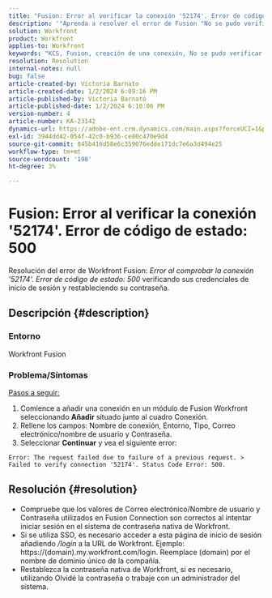 ```yaml
---
title: "Fusion: Error al verificar la conexión '52174'. Error de código de estado: 500"
description: '"Aprenda a resolver el error de Fusion "No se pudo verificar la conexión ''''52174''''. Error de código de estado: 500"".'''
solution: Workfront
product: Workfront
applies-to: Workfront
keywords: "KCS, Fusion, creación de una conexión, No se pudo verificar la conexión '52174'. Error de código de estado: 500, Error, Adobe Workfront, Fusion, Solución de problemas"
resolution: Resolution
internal-notes: null
bug: false
article-created-by: Victoria Barnato
article-created-date: 1/2/2024 6:09:16 PM
article-published-by: Victoria Barnato
article-published-date: 1/2/2024 6:10:06 PM
version-number: 4
article-number: KA-23142
dynamics-url: https://adobe-ent.crm.dynamics.com/main.aspx?forceUCI=1&pagetype=entityrecord&etn=knowledgearticle&id=1faec205-9aa9-ee11-be37-6045bd006b25
exl-id: 3944dd42-054f-42c0-b936-ce80c470e9d4
source-git-commit: 845b416d58e6c359076edde171dc7e6a3d494e25
workflow-type: tm+mt
source-wordcount: '198'
ht-degree: 3%

---
```


# Fusion: Error al verificar la conexión &#39;52174&#39;. Error de código de estado: 500


Resolución del error de Workfront Fusion: *Error al comprobar la conexión &#39;52174&#39;. Error de código de estado: 500* verificando sus credenciales de inicio de sesión y restableciendo su contraseña.

## Descripción {#description}


### Entorno

Workfront Fusion

### Problema/Síntomas

<u>Pasos a seguir:</u>

1. Comience a añadir una conexión en un módulo de Fusion Workfront seleccionando <b>Añadir</b> situado junto al cuadro Conexión.
2. Rellene los campos: Nombre de conexión, Entorno, Tipo, Correo electrónico/nombre de usuario y Contraseña.
3. Seleccionar <b>Continuar</b> y vea el siguiente error:



```
Error: The request failed due to failure of a previous request. > Failed to verify connection '52174'. Status Code Error: 500.
```



## Resolución {#resolution}


- Compruebe que los valores de Correo electrónico/Nombre de usuario y Contraseña utilizados en Fusion Connection son correctos al intentar iniciar sesión en el sistema de contraseña nativa de Workfront.
- Si se utiliza SSO, es necesario acceder a esta página de inicio de sesión añadiendo */login* a la URL de Workfront. Ejemplo: https://(domain).my.workfront.com/login. Reemplace (domain) por el nombre de dominio único de la compañía.
- Restablezca la contraseña nativa de Workfront, si es necesario, utilizando Olvidé la contraseña o trabaje con un administrador del sistema.
